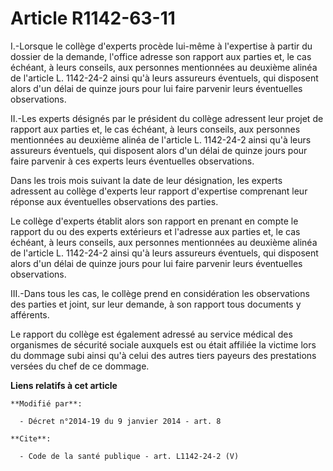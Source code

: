 # Article R1142-63-11

I.-Lorsque le collège d'experts procède lui-même à l'expertise à partir du dossier de la demande, l'office adresse son
rapport aux parties et, le cas échéant, à leurs conseils, aux personnes mentionnées au deuxième alinéa de l'article L.
1142-24-2 ainsi qu'à leurs assureurs éventuels, qui disposent alors d'un délai de quinze jours pour lui faire parvenir leurs
éventuelles observations. 

II.-Les experts désignés par le président du collège adressent leur projet de rapport aux parties et, le cas échéant, à leurs
conseils, aux personnes mentionnées au deuxième alinéa de l'article L. 1142-24-2 ainsi qu'à leurs assureurs éventuels, qui
disposent alors d'un délai de quinze jours pour faire parvenir à ces experts leurs éventuelles observations. 

Dans les trois mois suivant la date de leur désignation, les experts adressent au collège d'experts leur rapport d'expertise
comprenant leur réponse aux éventuelles observations des parties. 

Le collège d'experts établit alors son rapport en prenant en compte le rapport du ou des experts extérieurs et l'adresse aux
parties et, le cas échéant, à leurs conseils, aux personnes mentionnées au deuxième alinéa de l'article L. 1142-24-2 ainsi
qu'à leurs assureurs éventuels, qui disposent alors d'un délai de quinze jours pour lui faire parvenir leurs éventuelles
observations. 

III.-Dans tous les cas, le collège prend en considération les observations des parties et joint, sur leur demande, à son
rapport tous documents y afférents. 

Le rapport du collège est également adressé au service médical des organismes de sécurité sociale auxquels est ou était
affiliée la victime lors du dommage subi ainsi qu'à celui des autres tiers payeurs des prestations versées du chef de ce
dommage.

**Liens relatifs à cet article**

	**Modifié par**:

	  - Décret n°2014-19 du 9 janvier 2014 - art. 8

	**Cite**:

	  - Code de la santé publique - art. L1142-24-2 (V)
